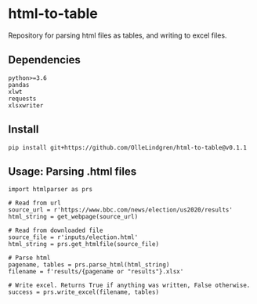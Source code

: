 # html-to-table
Repository for parsing html files as tables, and writing to excel files.

## Dependencies
```
python>=3.6
pandas
xlwt
requests
xlsxwriter
```

## Install
`pip install git+https://github.com/OlleLindgren/html-to-table@v0.1.1`

## Usage: Parsing .html files

```
import htmlparser as prs

# Read from url
source_url = r'https://www.bbc.com/news/election/us2020/results'
html_string = get_webpage(source_url)

# Read from downloaded file
source_file = r'inputs/election.html'
html_string = prs.get_htmlfile(source_file)

# Parse html
pagename, tables = prs.parse_html(html_string)
filename = f'results/{pagename or "results"}.xlsx'

# Write excel. Returns True if anything was written, False otherwise.
success = prs.write_excel(filename, tables)
```
